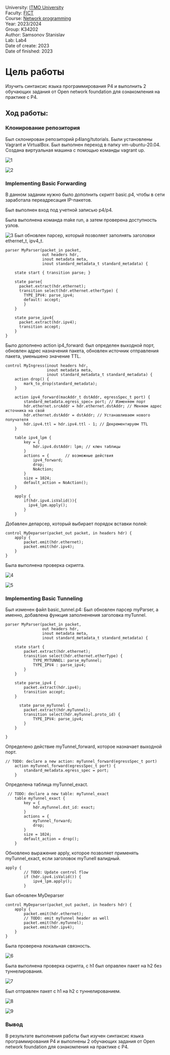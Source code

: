 University: [ITMO University](https://itmo.ru/ru/) <br/>
Faculty: [FICT](https://fict.itmo.ru) <br/>
Course: [Network programming](https://github.com/itmo-ict-faculty/network-programming) <br/>
Year: 2023/2024 <br/>
Group: K34202 <br/>
Author: Samsonov Stanislav <br/>
Lab: Lab4 <br/>
Date of create: 2023 <br/>
Date of finished: 2023 <br/>


# Цель работы
Изучить синтаксис языка программирования P4 и выполнить 2 обучающих задания от Open network foundation для ознакомления на практике с P4.
## Ход работы:
### Клонирование репозитория
Был склонирован репозиторий p4lang/tutorials. Были установлены Vagrant и VirtualBox. 
Был выполнен переход в папку vm-ubuntu-20.04. Создана виртуальная машина с помощью команды vagrant up.


![1](https://github.com/Slabhide/2023_2024-network_programming-k34202-samsonov_stanislav/blob/main/lab4/pictures/1.png)


![2](https://github.com/Slabhide/2023_2024-network_programming-k34202-samsonov_stanislav/blob/main/lab4/pictures/2.png)
### Implementing Basic Forwarding
В данном задании нужно было дополнить скрипт basic.p4, чтобы в сети заработала переадресация IP-пакетов.

Был выполнен вход под учетной записью p4/p4.

Была выполнена команда make run, а затем проверена доступность узлов.


![3](https://github.com/Slabhide/2023_2024-network_programming-k34202-samsonov_stanislav/blob/main/lab4/pictures/3.png)
Был обновлен парсер, который позволяет заполнять заголовки ethernet_t, ipv4_t.

```
parser MyParser(packet_in packet,
                out headers hdr,
                inout metadata meta,
                inout standard_metadata_t standard_metadata) {

    state start { transition parse; }

    state parse{
      packet.extract(hdr.ethernet);
      transition select(hdr.ethernet.etherType) {
        TYPE_IPV4: parse_ipv4;
        default: accept;
        }
    }
      
    state parse_ipv4{
      packet.extract(hdr.ipv4);
      transition accept;
    }
}
```

Было дополнено action ip4_forward: был определен выходной порт, обновлен адрес назначения пакета, обновлен источник отправления пакета, уменьшено значение TTL.
```
control MyIngress(inout headers hdr,
                  inout metadata meta,
                  inout standard_metadata_t standard_metadata) {
    action drop() {
        mark_to_drop(standard_metadata);
    }

    action ipv4_forward(macAddr_t dstAddr, egressSpec_t port) {
        standard_metadata.egress_spec= port; // Изменяем порт
        hdr.ethernet.srcAddr = hdr.ethernet.dstAddr; // Меняем адрес источника на свой
        hdr.ethernet.dstAddr = dstAddr; // Устанавливаем нового получателя
        hdr.ipv4.ttl = hdr.ipv4.ttl - 1; // Декрементируем TTL
    }

    table ipv4_lpm {
        key = {
            hdr.ipv4.dstAddr: lpm; // ключ таблицы
        }
        actions = {       // возможные действия
            ipv4_forward; 
            drop;
            NoAction;
        }
        size = 1024;
        default_action = NoAction();
    }

    apply {
        if(hdr.ipv4.isValid()){
          ipv4_lpm.apply();
        }
    }
```
Добавлен депарсер, который выбирает порядок вставки полей:

```
control MyDeparser(packet_out packet, in headers hdr) {
    apply {
        packet.emit(hdr.ethernet);
        packet.emit(hdr.ipv4);
    }
}
```
Была выполнена проверка скрипта.


![4](https://github.com/Slabhide/2023_2024-network_programming-k34202-samsonov_stanislav/blob/main/lab4/pictures/4.png)


![5](https://github.com/Slabhide/2023_2024-network_programming-k34202-samsonov_stanislav/blob/main/lab4/pictures/5.png)
### Implementing Basic Tunneling
Был изменен файл basic_tunnel.p4: 
Был обновлен парсер myParser, а именно, добавлена функция заполненения заголовка myTunnel.
```
parser MyParser(packet_in packet,
                out headers hdr,
                inout metadata meta,
                inout standard_metadata_t standard_metadata) {

    state start {
        packet.extract(hdr.ethernet);
        transition select(hdr.ethernet.etherType) {
			TYPE_MYTUNNEL: parse_myTunnel;
            TYPE_IPV4 : parse_ipv4;
        }
    }

    state parse_ipv4 {
        packet.extract(hdr.ipv4);
        transition accept;
    }

	  state parse_myTunnel {
        packet.extract(hdr.myTunnel);
        transition select(hdr.myTunnel.proto_id) {
            TYPE_IPV4: parse_ipv4;
        }
    }
	
}
```

Определено действие myTunnel_forward, которое назначает выходной порт.
```
// TODO: declare a new action: myTunnel_forward(egressSpec_t port)
	action myTunnel_forward(egressSpec_t port) {
        standard_metadata.egress_spec = port;
    }
```
Определена таблица myTunnel_exact.
```
 // TODO: declare a new table: myTunnel_exact
	table myTunnel_exact {
        key = {
            hdr.myTunnel.dst_id: exact;
        }
        actions = {
            myTunnel_forward;
            drop;
        }
        size = 1024;
        default_action = drop();
    }
```
Обновлено выражение apply, которое позволяет применять myTunnel_exact, если заголовок myTunell валидный.
```
apply {
        // TODO: Update control flow
        if (hdr.ipv4.isValid()) {
            ipv4_lpm.apply();
        }
```
Был обновлен MyDeparser
```
control MyDeparser(packet_out packet, in headers hdr) {
    apply {
        packet.emit(hdr.ethernet);
        // TODO: emit myTunnel header as well
		packet.emit(hdr.myTunnel);
        packet.emit(hdr.ipv4);
    }
}
```
Была проверена локальная связность.


![6](https://github.com/Slabhide/2023_2024-network_programming-k34202-samsonov_stanislav/blob/main/lab4/pictures/6.png)


Была выполнена проверка скрипта, с h1 был оправлен пакет на h2 без туннелирования.


![7](https://github.com/Slabhide/2023_2024-network_programming-k34202-samsonov_stanislav/blob/main/lab4/pictures/7.png)


Был отправлен пакет с h1 на h2 с туннелированием.


![8](https://github.com/Slabhide/2023_2024-network_programming-k34202-samsonov_stanislav/blob/main/lab4/pictures/8.png)


![9](https://github.com/Slabhide/2023_2024-network_programming-k34202-samsonov_stanislav/blob/main/lab4/pictures/9.png)


### Вывод

В результате выполнения работы был изучен синтаксис языка программирования P4 и выполнены 2 обучающих задания от Open network foundation для ознакомления на практике с P4.
